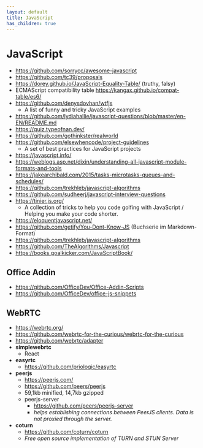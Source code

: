 ```yaml
---
layout: default
title: JavaScript
has_children: true
---
```


# JavaScript
- <https://github.com/sorrycc/awesome-javascript>
- <https://github.com/tc39/proposals>
- <https://dorey.github.io/JavaScript-Equality-Table/> (truthy, falsy)
- ECMAScript compatibility table https://kangax.github.io/compat-table/es6/
- https://github.com/denysdovhan/wtfjs
    - A list of funny and tricky JavaScript examples
- https://github.com/lydiahallie/javascript-questions/blob/master/en-EN/README.md
- https://quiz.typeofnan.dev/
- <https://github.com/gothinkster/realworld>
- <https://github.com/elsewhencode/project-guidelines>
    - A set of best practices for JavaScript projects
- <https://javascript.info/>
- https://weblogs.asp.net/dixin/understanding-all-javascript-module-formats-and-tools
- https://jakearchibald.com/2015/tasks-microtasks-queues-and-schedules/
- https://github.com/trekhleb/javascript-algorithms
- https://github.com/sudheerj/javascript-interview-questions
- <https://tinier.js.org/>
    - A collection of tricks to help you code golfing with JavaScript / Helping you make your code shorter.
- <https://eloquentjavascript.net/>
- https://github.com/getify/You-Dont-Know-JS (Buchserie im Markdown-Format)
- https://github.com/trekhleb/javascript-algorithms
- https://github.com/TheAlgorithms/Javascript
- https://books.goalkicker.com/JavaScriptBook/


## Office Addin
- https://github.com/OfficeDev/Office-Addin-Scripts
- https://github.com/OfficeDev/office-js-snippets


## WebRTC
- <https://webrtc.org/>
- <https://github.com/webrtc-for-the-curious/webrtc-for-the-curious>
- <https://github.com/webrtc/adapter>
- **simplewebrtc**
  - React
- **easyrtc**
  - https://github.com/priologic/easyrtc
- **peerjs**
  - https://peerjs.com/
  - https://github.com/peers/peerjs
  - 59,1kb minified, 14,7kb gzipped
  - peerjs-server
    - https://github.com/peers/peerjs-server
    - *helps establishing connections between PeerJS clients. Data is not proxied through the server.*
- **coturn**
  - https://github.com/coturn/coturn
  - *Free open source implementation of TURN and STUN Server*